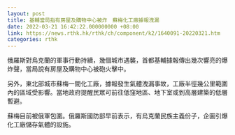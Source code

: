 ```yaml
---
layout: post
title: 基輔當局指有房屋及購物中心被炸　蘇梅化工廠據報洩漏
date: 2022-03-21 16:42:22.000000000 +08:00
link: https://news.rthk.hk/rthk/ch/component/k2/1640091-20220321.htm
categories: rthk
---
```


俄羅斯對烏克蘭的軍事行動持續，幾個城市遇襲，首都基輔據報傳出幾次響亮的爆炸聲，當局說有房屋及購物中心被砲火擊中。

另外，東北部城市蘇梅一間化工廠，據報發生氣體洩漏事故，工廠半徑幾公里範圍內的區域受影響。當地政府提醒民眾可前往低窪地區、地下室或到高層建築的低層暫避。

蘇梅目前被俄軍包圍。俄羅斯國防部早前表示，有烏克蘭民族主義份子，企圖引爆化工廠儲存氣體的設施。
